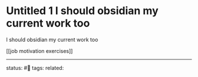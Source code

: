 # Untitled 1 I should obsidian my current work too
I should obsidian my current work too

[[job motivation exercises]]

--- 
status: #🌱 
tags: 
related: 